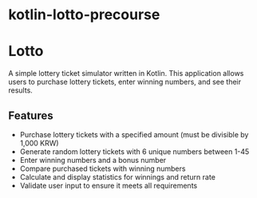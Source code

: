 # kotlin-lotto-precourse
# Lotto 
A simple lottery ticket simulator written in Kotlin. This application allows users to purchase lottery tickets, enter winning numbers, and see their results.
## Features

- Purchase lottery tickets with a specified amount (must be divisible by 1,000 KRW)
- Generate random lottery tickets with 6 unique numbers between 1-45
- Enter winning numbers and a bonus number
- Compare purchased tickets with winning numbers
- Calculate and display statistics for winnings and return rate
- Validate user input to ensure it meets all requirements
